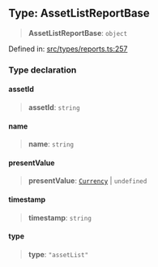 
## Type: AssetListReportBase

> **AssetListReportBase**: `object`

Defined in: [src/types/reports.ts:257](https://github.com/centrifuge/sdk/blob/7e5c9c56f5322c91813d51c7522dcd987e27a503/src/types/reports.ts#L257)

### Type declaration

#### assetId

> **assetId**: `string`

#### name

> **name**: `string`

#### presentValue

> **presentValue**: [`Currency`](#class-currency) \| `undefined`

#### timestamp

> **timestamp**: `string`

#### type

> **type**: `"assetList"`
